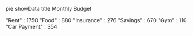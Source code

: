pie showData title Monthly Budget

"Rent" : 1750
"Food" : 880
"Insurance" : 276
"Savings" : 670
"Gym" : 110
"Car Payment" : 354
